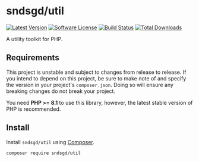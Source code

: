 # sndsgd/util

[![Latest Version](https://img.shields.io/github/release/sndsgd/util.svg?style=flat-square)](https://github.com/sndsgd/util/releases)
[![Software License](https://img.shields.io/badge/license-MIT-brightgreen.svg?style=flat-square)](https://github.com/sndsgd/util/LICENSE)
[![Build Status](https://img.shields.io/github/actions/workflow/status/sndsgd/util/build.yml)](https://github.com/sndsgd/util/actions/workflows/build.yml)
[![Total Downloads](https://img.shields.io/packagist/dt/sndsgd/util.svg?style=flat-square)](https://packagist.org/packages/sndsgd/util)

A utility toolkit for PHP.


## Requirements

This project is unstable and subject to changes from release to release. If you intend to depend on this project, be sure to make note of and specify the version in your project's `composer.json`. Doing so will ensure any breaking changes do not break your project.

You need **PHP >= 8.1** to use this library, however, the latest stable version of PHP is recommended.


## Install

Install `sndsgd/util` using [Composer](https://getcomposer.org/).

```
composer require sndsgd/util
```
